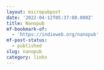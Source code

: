 ```yaml
---
layout: micropubpost
date: '2022-04-12T05:37:00.000Z'
title: Nanopub
mf-bookmark-of:
  - 'https://indieweb.org/nanopub'
mf-post-status:
  - published
slug: nanopub
category: links
---
```


